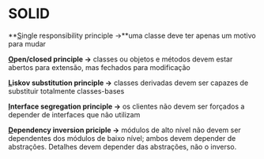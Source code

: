 # SOLID

**<u>S</u>ingle responsibility principle ->**uma classe deve ter apenas um motivo para mudar

**<u>O</u>pen/closed principle ->** classes ou objetos e métodos devem estar abertos para extensão, mas fechados para modificação

**<u>L</u>iskov substitution principle ->** classes derivadas devem ser capazes de substituir totalmente classes-bases

**<u>I</u>nterface segregation principle ->** os clientes não devem ser forçados a depender de interfaces que não utilizam

**<u>D</u>ependency inversion priciple ->** módulos de alto nível não devem ser dependentes dos módulos de baixo nível; ambos devem depender de abstrações. Detalhes devem depender das abstrações, não o inverso.